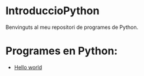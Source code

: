 # IntroduccioPython

Benvinguts al meu repositori de programes de Python.

# Programes en Python:

- [Hello world](hello_world.py)
